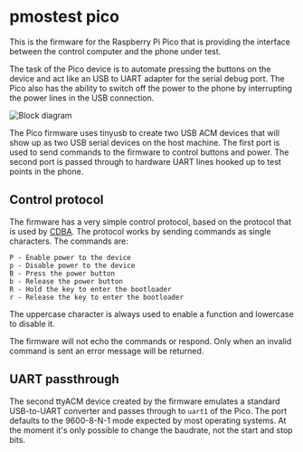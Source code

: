 # pmostest pico

This is the firmware for the Raspberry Pi Pico that is providing the
interface between the control computer and the phone under test.

The task of the Pico device is to automate pressing the buttons on the device
and act like an USB to UART adapter for the serial debug port. The Pico
also has the ability to switch off the power to the phone by interrupting
the power lines in the USB connection.

![Block diagram](https://git.sr.ht/~martijnbraam/pmostest-pico/blob/master/diagram.svg)

The Pico firmware uses tinyusb to create two USB ACM devices that will show up
as two USB serial devices on the host machine. The first port is used to
send commands to the firmware to control buttons and power. The second port
is passed through to hardware UART lines hooked up to test points in the phone.

## Control protocol

The firmware has a very simple control protocol, based on the protocol that
is used by [CDBA](https://github.com/andersson/cdba). The protocol works by
sending commands as single characters. The commands are:

```
P - Enable power to the device
p - Disable power to the device
B - Press the power button
b - Release the power button
R - Hold the key to enter the bootloader
r - Release the key to enter the bootloader
```

The uppercase character is always used to enable a function and lowercase
to disable it.

The firmware will not echo the commands or respond. Only when an invalid command
is sent an error message will be returned.

## UART passthrough

The second ttyACM device created by the firmware emulates a standard USB-to-UART
converter and passes through to `uart1` of the Pico. The port defaults to
the 9600-8-N-1 mode expected by most operating systems. At the moment it's
only possible to change the baudrate, not the start and stop bits.